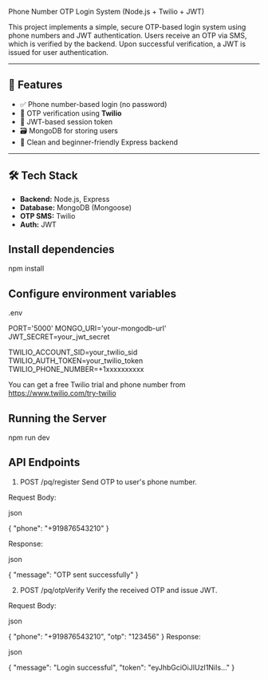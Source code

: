 Phone Number OTP Login System (Node.js + Twilio + JWT)

This project implements a simple, secure OTP-based login system using phone numbers and JWT authentication. Users receive an OTP via SMS, which is verified by the backend. Upon successful verification, a JWT is issued for user authentication.

---

## 🚀 Features

- ✅ Phone number-based login (no password)
- 🔐 OTP verification using **Twilio**
- 🧾 JWT-based session token
- 🗃 MongoDB for storing users
- 🧰 Clean and beginner-friendly Express backend

---

## 🛠 Tech Stack

- **Backend:** Node.js, Express
- **Database:** MongoDB (Mongoose)
- **OTP SMS:** Twilio
- **Auth:** JWT

## Install dependencies

npm install

## Configure environment variables
.env

PORT='5000'
MONGO_URI='your-mongodb-url'
JWT_SECRET=your_jwt_secret

TWILIO_ACCOUNT_SID=your_twilio_sid
TWILIO_AUTH_TOKEN=your_twilio_token
TWILIO_PHONE_NUMBER=+1xxxxxxxxxx

You can get a free Twilio trial and phone number from https://www.twilio.com/try-twilio


## Running the Server

npm run dev

## API Endpoints
1. POST /pq/register
Send OTP to user's phone number.

Request Body:

json

{
  "phone": "+919876543210"
}

Response:

json

{ "message": "OTP sent successfully" }

2. POST /pq/otpVerify
Verify the received OTP and issue JWT.

Request Body:

json

{
  "phone": "+919876543210",
  "otp": "123456"
}
Response:

json

{
  "message": "Login successful",
  "token": "eyJhbGciOiJIUzI1NiIs..."
}


